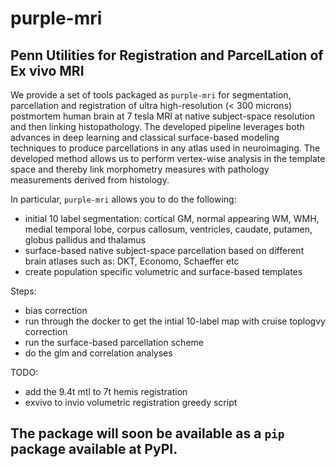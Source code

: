 # purple-mri
## **P**enn **U**tilities for **R**egistration and **P**arcel**L**ation of **E**x vivo **MRI**

We provide a set of tools packaged as `purple-mri` for segmentation, parcellation and registration of ultra high-resolution (< 300 microns) postmortem human brain at 7 tesla MRI at native subject-space resolution and then linking histopathology. The developed pipeline leverages both advances in deep learning and classical surface-based modeling techniques to produce parcellations in any atlas used in neuroimaging. The developed method allows us to perform vertex-wise analysis in the template space and thereby link morphometry measures with pathology measurements derived from histology.

In particular, `purple-mri` allows you to do the following:
+ initial 10 label segmentation: cortical GM, normal appearing WM, WMH, medial temporal lobe, corpus callosum, ventricles, caudate, putamen, globus pallidus and thalamus
+ surface-based native subject-space parcellation based on different brain atlases such as: DKT, Economo, Schaeffer etc
+ create population specific volumetric and surface-based templates

Steps:
- bias correction
- run through the docker to get the intial 10-label map with cruise toplogvy correction
- run the surface-based parcellation scheme
- do the glm and correlation analyses

TODO:
- add the 9.4t mtl to 7t hemis registration
- exvivo to invio volumetric registration greedy script


## The package will soon be available as a `pip` package available at PyPI.
